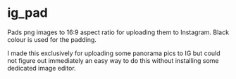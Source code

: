 # ig_pad
Pads png images to 16:9 aspect ratio for uploading them to Instagram. Black colour is used for the padding.

I made this exclusively for uploading some panorama pics to IG but could not figure out immediately an easy way to do this without installing some dedicated image editor.
